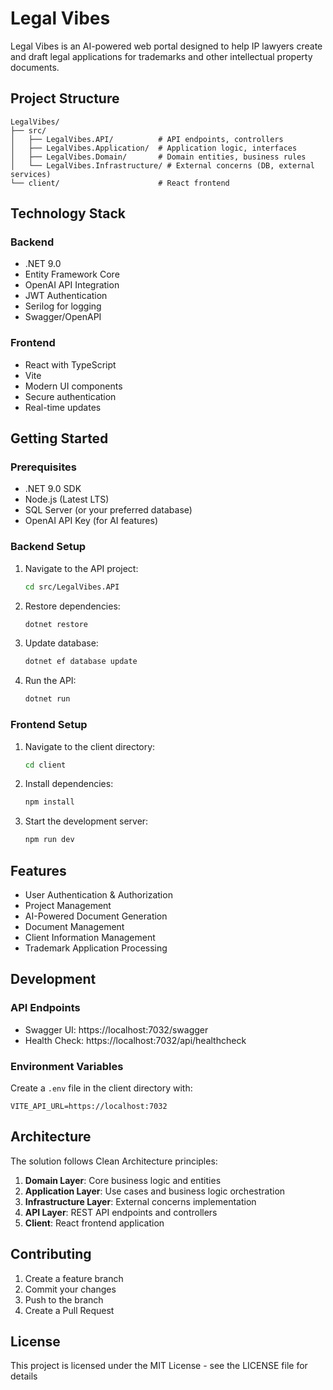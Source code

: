 # Legal Vibes

Legal Vibes is an AI-powered web portal designed to help IP lawyers create and draft legal applications for trademarks and other intellectual property documents.

## Project Structure

```
LegalVibes/
├── src/
│   ├── LegalVibes.API/          # API endpoints, controllers
│   ├── LegalVibes.Application/  # Application logic, interfaces
│   ├── LegalVibes.Domain/       # Domain entities, business rules
│   └── LegalVibes.Infrastructure/ # External concerns (DB, external services)
└── client/                      # React frontend
```

## Technology Stack

### Backend
- .NET 9.0
- Entity Framework Core
- OpenAI API Integration
- JWT Authentication
- Serilog for logging
- Swagger/OpenAPI

### Frontend
- React with TypeScript
- Vite
- Modern UI components
- Secure authentication
- Real-time updates

## Getting Started

### Prerequisites
- .NET 9.0 SDK
- Node.js (Latest LTS)
- SQL Server (or your preferred database)
- OpenAI API Key (for AI features)

### Backend Setup
1. Navigate to the API project:
   ```bash
   cd src/LegalVibes.API
   ```
2. Restore dependencies:
   ```bash
   dotnet restore
   ```
3. Update database:
   ```bash
   dotnet ef database update
   ```
4. Run the API:
   ```bash
   dotnet run
   ```

### Frontend Setup
1. Navigate to the client directory:
   ```bash
   cd client
   ```
2. Install dependencies:
   ```bash
   npm install
   ```
3. Start the development server:
   ```bash
   npm run dev
   ```

## Features

- User Authentication & Authorization
- Project Management
- AI-Powered Document Generation
- Document Management
- Client Information Management
- Trademark Application Processing

## Development

### API Endpoints
- Swagger UI: https://localhost:7032/swagger
- Health Check: https://localhost:7032/api/healthcheck

### Environment Variables
Create a `.env` file in the client directory with:
```env
VITE_API_URL=https://localhost:7032
```

## Architecture

The solution follows Clean Architecture principles:

1. **Domain Layer**: Core business logic and entities
2. **Application Layer**: Use cases and business logic orchestration
3. **Infrastructure Layer**: External concerns implementation
4. **API Layer**: REST API endpoints and controllers
5. **Client**: React frontend application

## Contributing

1. Create a feature branch
2. Commit your changes
3. Push to the branch
4. Create a Pull Request

## License

This project is licensed under the MIT License - see the LICENSE file for details 